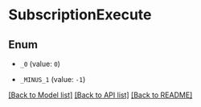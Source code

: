 # SubscriptionExecute

## Enum


* `_0` (value: `0`)

* `_MINUS_1` (value: `-1`)


[[Back to Model list]](../README.md#documentation-for-models) [[Back to API list]](../README.md#documentation-for-api-endpoints) [[Back to README]](../README.md)


